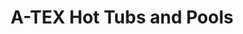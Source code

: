 ---
title: "A-TEX Hot Tubs and Pools"
url: /georgetown/a-tex-hot-tubs-and-pools/
shop: Allgemein
---